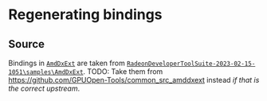 # Regenerating bindings

## Source

Bindings in [`AmdDxExt`](.metadata/AmdDxExt/) are taken from [`RadeonDeveloperToolSuite-2023-02-15-1051\samples\AmdDxExt`](https://gpuopen.com/introducing-radeon-developer-tool-suite/).
TODO: Take them from https://github.com/GPUOpen-Tools/common_src_amddxext instead _if that is the correct upstream_.
